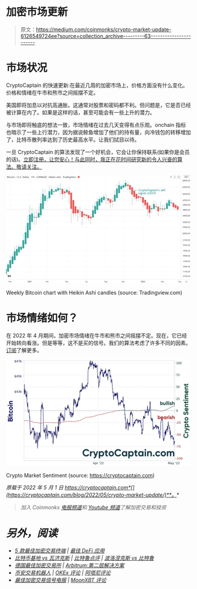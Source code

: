 # 加密市场更新

> 原文：<https://medium.com/coinmonks/crypto-market-update-6126549724ee?source=collection_archive---------63----------------------->

# 市场状况

CryptoCaptain 的快速更新:在最近几周的加密市场上，价格方面没有什么变化。价格和情绪在牛市和熊市之间摇摆不定。

美国即将加息以对抗高通胀。这通常对股票和密码都不利。但问题是，它是否已经被计算在内了。如果是这样的话，甚至可能会有一些上升的潜力。

与市场即将触底的想法一致，市场情绪在过去几天变得有点乐观。onchain 指标也暗示了一些上行潜力，因为据说鲸鱼增加了他们的持有量，向冷钱包的转移增加了，比特币散列率达到了历史最高水平。让我们拭目以待。

一旦 CryptoCaptain 的算法发现了一个好机会，它会让你保持联系(如果你是会员的话)。[立即注册，让您安心！与此同时，我正在花时间研究新的令人兴奋的算法。敬请关注。](https://cryptocaptain.com/analytics/plans)

![](img/f7687823f1f99c85ce34d11108b00817.png)

Weekly Bitcoin chart with Heikin Ashi candles (source: Tradingview.com)

# 市场情绪如何？

在 2022 年 4 月期间，加密市场情绪在牛市和熊市之间摇摆不定。现在，它已经开始转向看涨。但是等等，这不是买的信号。我们的算法考虑了许多不同的因素。[订阅](https://cryptocaptain.com/analytics/plans)了解更多。

![](img/112dc136644e1af44d34021310cb71a9.png)

Crypto Market Sentiment (source: https://cryptocaptain.com)

*原载于 2022 年 5 月 1 日 https://cryptocaptain.com*[](https://cryptocaptain.com/blog/2022/05/crypto-market-update/)**。**

> *加入 Coinmonks [电报频道](https://t.me/coincodecap)和 [Youtube 频道](https://www.youtube.com/c/coinmonks/videos)了解加密交易和投资*

# *另外，阅读*

*   *[5 款最佳加密交易终端](https://coincodecap.com/crypto-trading-terminals) | [最佳 DeFi 应用](https://coincodecap.com/best-defi-apps)*
*   *[比特币基地 vs 瓦济克斯](https://coincodecap.com/coinbase-vs-wazirx) | [比特鲁点评](https://coincodecap.com/bitrue-review) | [波洛涅克斯 vs 比特鲁](https://coincodecap.com/poloniex-vs-bittrex)*
*   *[德国最佳加密交易所](https://coincodecap.com/crypto-exchanges-in-germany) | [Arbitrum:第二层解决方案](https://coincodecap.com/arbitrum)*
*   *[币安交易机器人](/coinmonks/binance-trading-bots-d0d57bb62c4c) | [OKEx 评论](/coinmonks/okex-review-6b369304110f) | [阿塔尼评论](https://coincodecap.com/atani-review)*
*   *[最佳加密交易信号电报](/coinmonks/best-crypto-signals-telegram-5785cdbc4b2b) | [MoonXBT 评论](/coinmonks/moonxbt-review-6e4ab26d037)*